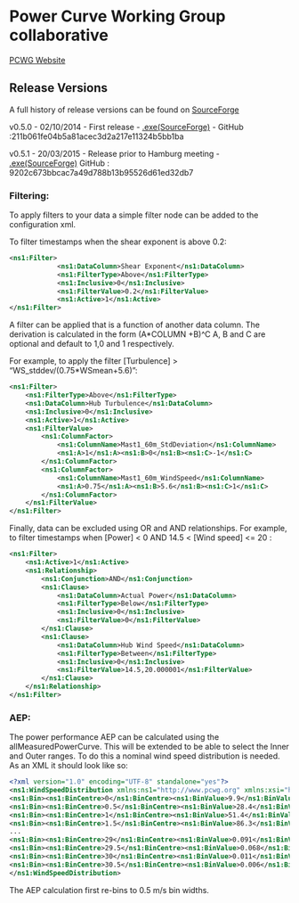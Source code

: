 # Power Curve Working Group collaborative</h1>
[PCWG Website](http://www.pcwg.org)

## Release Versions
A full history of release versions can be found on [SourceForge](http://sourceforge.net/projects/pcwg/files/ "SourceForge")

v0.5.0 - 02/10/2014 - First release - [.exe(SourceForge)](http://sourceforge.net/projects/pcwg/files/pcwg-tool-0.5.0.zip/download "v0.5.0") - GitHub :211b061fe04b5a81acec3d2a217e11324b5bb1ba

v0.5.1 - 20/03/2015 - Release prior to Hamburg meeting - [.exe(SourceForge)](http://sourceforge.net/projects/pcwg/files/pcwg-tool-0.5.1.zip/download "v0.5.1") GitHub : 9202c673bbcac7a49d788b13b95526d61ed32db7


### Filtering:
To apply filters to your data a simple filter node can be added to the configuration xml.

To filter timestamps when the shear exponent is above 0.2:
```xml
<ns1:Filter>
			<ns1:DataColumn>Shear Exponent</ns1:DataColumn>
			<ns1:FilterType>Above</ns1:FilterType>
			<ns1:Inclusive>0</ns1:Inclusive>
			<ns1:FilterValue>0.2</ns1:FilterValue>
			<ns1:Active>1</ns1:Active>
</ns1:Filter>
```

A filter can be applied that is a function of another data column.
The derivation is calculated in the form (A*COLUMN +B)^C
A, B and C are optional and default to 1,0 and 1 respectively.

For example, to apply the filter [Turbulence] > “WS_stddev/(0.75*WSmean+5.6)”:
```xml
<ns1:Filter>	
	<ns1:FilterType>Above</ns1:FilterType>
	<ns1:DataColumn>Hub Turbulence</ns1:DataColumn>
	<ns1:Inclusive>0</ns1:Inclusive>
	<ns1:Active>1</ns1:Active>			
	<ns1:FilterValue>
		<ns1:ColumnFactor>
			<ns1:ColumnName>Mast1_60m_StdDeviation</ns1:ColumnName>
			<ns1:A>1</ns1:A><ns1:B>0</ns1:B><ns1:C>-1</ns1:C>
		</ns1:ColumnFactor>	
		<ns1:ColumnFactor>
			<ns1:ColumnName>Mast1_60m_WindSpeed</ns1:ColumnName>
			<ns1:A>0.75</ns1:A><ns1:B>5.6</ns1:B><ns1:C>1</ns1:C>
		</ns1:ColumnFactor>	
	</ns1:FilterValue>	
</ns1:Filter>
```

Finally, data can be excluded using OR and AND relationships.
For example, to filter timestamps when [Power] < 0 AND 14.5 < [Wind speed] <= 20 :

```xml
<ns1:Filter>			
	<ns1:Active>1</ns1:Active>
	<ns1:Relationship>
		<ns1:Conjunction>AND</ns1:Conjunction>
		<ns1:Clause>
			<ns1:DataColumn>Actual Power</ns1:DataColumn>
			<ns1:FilterType>Below</ns1:FilterType>
			<ns1:Inclusive>0</ns1:Inclusive>
			<ns1:FilterValue>0</ns1:FilterValue>					
		</ns1:Clause>
		<ns1:Clause>
			<ns1:DataColumn>Hub Wind Speed</ns1:DataColumn>
			<ns1:FilterType>Between</ns1:FilterType>
			<ns1:Inclusive>0</ns1:Inclusive>
			<ns1:FilterValue>14.5,20.000001</ns1:FilterValue>					
		</ns1:Clause>	
	</ns1:Relationship>
</ns1:Filter>
```		

### AEP:

The power performance AEP can be calculated using the allMeasuredPowerCurve. This will be extended to be able to select the Inner and Outer ranges.
To do this a nominal wind speed distribution is needed. As an XML it should look like so:

```xml
<?xml version="1.0" encoding="UTF-8" standalone="yes"?>
<ns1:WindSpeedDistribution xmlns:ns1="http://www.pcwg.org" xmlns:xsi="http://www.w3.org/2001/XMLSchema-instance">
<ns1:Bin><ns1:BinCentre>0</ns1:BinCentre><ns1:BinValue>9.9</ns1:BinValue></ns1:Bin>
<ns1:Bin><ns1:BinCentre>0.5</ns1:BinCentre><ns1:BinValue>28.4</ns1:BinValue></ns1:Bin>
<ns1:Bin><ns1:BinCentre>1</ns1:BinCentre><ns1:BinValue>51.4</ns1:BinValue></ns1:Bin>
<ns1:Bin><ns1:BinCentre>1.5</ns1:BinCentre><ns1:BinValue>86.3</ns1:BinValue></ns1:Bin>
...
<ns1:Bin><ns1:BinCentre>29</ns1:BinCentre><ns1:BinValue>0.091</ns1:BinValue></ns1:Bin>
<ns1:Bin><ns1:BinCentre>29.5</ns1:BinCentre><ns1:BinValue>0.068</ns1:BinValue></ns1:Bin>
<ns1:Bin><ns1:BinCentre>30</ns1:BinCentre><ns1:BinValue>0.011</ns1:BinValue></ns1:Bin>
<ns1:Bin><ns1:BinCentre>30.5</ns1:BinCentre><ns1:BinValue>0.006</ns1:BinValue></ns1:Bin>
</ns1:WindSpeedDistribution>
```
The AEP calculation first re-bins to 0.5 m/s bin widths.
